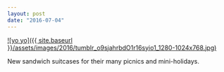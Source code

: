 ```yaml
---
layout: post
date: "2016-07-04"
---
```


[![yo yo]({{ site.baseurl }}/assets/images/2016/tumblr_o9sjahrbdO1r16syio1_1280-1024x768.jpg)](https://mananamanana.com/ohpiglet/wp-content/uploads/2016/07/tumblr_o9sjahrbdO1r16syio1_1280.jpg)

New sandwich suitcases for their many picnics and mini-holidays.
